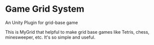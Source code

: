 # Game Grid System

An Unity Plugin for grid-base game

This is MyGrid that helpful to make grid base games like Tetris, chess, minesweeper, etc.
It's so simple and useful. 
